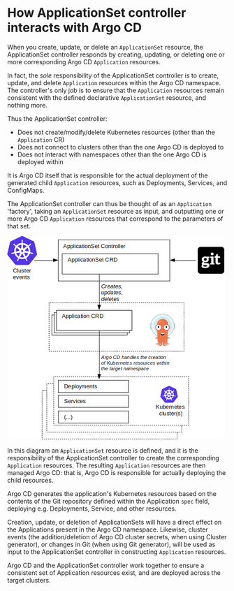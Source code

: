 # How ApplicationSet controller interacts with Argo CD

When you create, update, or delete an `ApplicationSet` resource, the ApplicationSet controller responds by creating, updating, or deleting one or more corresponding Argo CD `Application` resources.

In fact, the *sole* responsibility of the ApplicationSet controller is to create, update, and delete `Application` resources within the Argo CD namespace. The controller's only job is to ensure that the `Application` resources remain consistent with the defined declarative `ApplicationSet` resource, and nothing more.

Thus the ApplicationSet controller:

- Does not create/modify/delete Kubernetes resources (other than the `Application` CR)
- Does not connect to clusters other than the one Argo CD is deployed to
- Does not interact with namespaces other than the one Argo CD is deployed within

It is Argo CD itself that is responsible for the actual deployment of the generated child `Application` resources, such as Deployments, Services, and ConfigMaps.

The ApplicationSet controller can thus be thought of as an `Application` 'factory', taking an `ApplicationSet` resource as input, and outputting one or more Argo CD `Application` resources that correspond to the parameters of that set.

![ApplicationSet controller vs Argo CD, interaction diagram](assets/Argo-CD-Integration/ApplicationSet-Argo-Relationship-v2.png)

In this diagram an `ApplicationSet` resource is defined, and it is the responsibility of the ApplicationSet controller to create the corresponding `Application` resources. The resulting `Application` resources are then managed Argo CD: that is, Argo CD is responsible for actually deploying the child resources. 

Argo CD generates the application's Kubernetes resources based on the contents of the Git repository defined within the Application `spec` field, deploying e.g. Deployments, Service, and other resources.

Creation, update, or deletion of ApplicationSets will have a direct effect on the Applications present in the Argo CD namespace. Likewise, cluster events (the addition/deletion of Argo CD cluster secrets, when using Cluster generator), or changes in Git (when using Git generator), will be used as input to the ApplicationSet controller in constructing `Application` resources.

Argo CD and the ApplicationSet controller work together to ensure a consistent set of Application resources exist, and are deployed across the target clusters.
